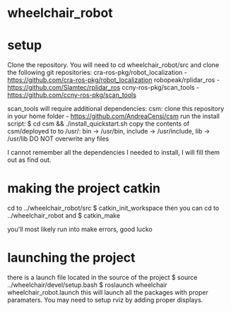 # wheelchair_robot

# setup
Clone the repository.
You will need to cd wheelchair_robot/src and clone the following git repositories:
  cra-ros-pkg/robot_localization - https://github.com/cra-ros-pkg/robot_localization
  robopeak/rplidar_ros - https://github.com/Slamtec/rplidar_ros
  ccny-ros-pkg/scan_tools - https://github.com/ccny-ros-pkg/scan_tools

scan_tools will require additional dependencies:
  csm:
    clone this repository in your home folder - https://github.com/AndreaCensi/csm
    run the install script:
      $ cd csm && ./install_quickstart.sh
    copy the contents of csm/deployed to to /usr/:
      bin -> /usr/bin, include -> /usr/include, lib -> /usr/lib
      DO NOT overwrite any files
   
I cannot remember all the dependencies I needed to install, I will fill them out as find out.

# making the project catkin
cd to ../wheelchair_robot/src
  $ catkin_init_workspace
then you can cd to ../wheelchair_robot and
  $ catkin_make

you'll most likely run into make errors, good lucko

# launching the project
there is a launch file located in the source of the project
  $ source ../wheelchair/devel/setup.bash
  $ roslaunch wheelchair wheelchair_robot.launch
this will launch all the packages with proper paramaters.
You may need to setup rviz by adding proper displays.
  
